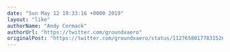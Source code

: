 ```yaml
---
date: "Sun May 12 19:33:16 +0000 2019"
layout: "like"
authorName: "Andy Cormack"
authorUrl: "https://twitter.com/groundxaero"
originalPost: "https://twitter.com/groundxaero/status/1127658017783152641"
---
```

